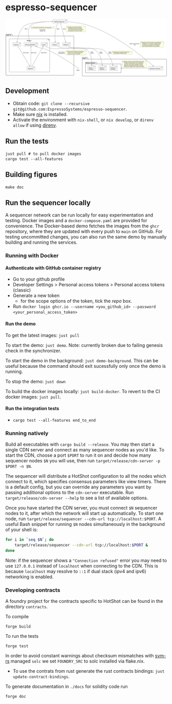 # espresso-sequencer

![Architecture diagram](./doc/architecture.svg)

## Development

- Obtain code: `git clone --recursive git@github.com:EspressoSystems/espresso-sequencer`.
- Make sure [nix](https://nixos.org/download.html) is installed.
- Activate the environment with `nix-shell`, or `nix develop`, or `direnv allow`
  if using [direnv](https://direnv.net/).

## Run the tests

    just pull # to pull docker images
    cargo test --all-features

## Building figures

    make doc

## Run the sequencer locally

A sequencer network can be run locally for easy experimentation and testing. Docker images and a
`docker-compose.yaml` are provided for convenience. The Docker-based demo fetches the images from
the `ghcr` repository, where they are updated with every push to `main` on GitHub. For testing
uncommitted changes, you can also run the same demo by manually building and running the services.

### Running with Docker

#### Authenticate with GitHub container registry

* Go to your github profile
* Developer Settings > Personal access tokens > Personal access tokens (classic)
* Generate a new token
  * for the scope options of the token, tick the *repo* box.
* Run ``docker login ghcr.io --username <you_github_id> --password <your_personal_access_token>``

#### Run the demo

To get the latest images: `just pull`

To start the demo: `just demo`. Note: currently broken due to failing genesis
check in the synchronizer.

To start the demo in the background: `just demo-background`. This can be useful because the command should exit sucessfully only once the demo is running.

To stop the demo: `just down`

To build the docker images locally: `just build-docker`. To revert to the CI docker images: `just pull`.

#### Run the integration tests

* ``cargo test --all-features end_to_end``

### Running natively

Build all executables with `cargo build --release`. You may then start a single CDN server and
connect as many sequencer nodes as you'd like. To start the CDN, choose a port `$PORT` to run it on
and decide how many sequencer nodes `$N` you will use, then run
`target/release/cdn-server -p $PORT -n $N`.

The sequencer will distribute a HotShot configuration to all the nodes which connect to it, which
specifies consensus parameters like view timers. There is a default config, but you can override any
parameters you want by passing additional options to the `cdn-server` executable. Run
`target/release/cdn-server --help` to see a list of available options.

Once you have started the CDN server, you must connect `$N` sequencer nodes to it, after which the
network will start up automatically. To start one node, run
`target/release/sequencer --cdn-url tcp://localhost:$PORT`. A useful Bash snippet for running `$N`
nodes simultaneously in the background of your shell is:
```bash
for i in `seq $N`; do
    target/release/sequencer --cdn-url tcp://localhost:$PORT &
done
```

Note: if the sequencer shows a `"Connection refused"` error you may need to use
`127.0.0.1` instead of `localhost` when connecting to the CDN. This is because
`localhost` may resolve to `::1` if dual stack (ipv4 and ipv6) networking is
enabled.

### Developing contracts

A foundry project for the contracts specific to HotShot can be found in the directory `contracts`.

To compile
```shell
forge build
```

To run the tests
```shell
forge test
```

In order to avoid constant warnings about checksum mismatches with
[svm-rs](https://github.com/roynalnaruto/svm-rs) managed `solc` we set
`FOUNDRY_SRC` to solc installed via flake.nix.

* To use the contrats from rust generate the rust contracts bindings: `just
  update-contract-bindings`.

To generate documentation in `./docs` for solidity code run

```shell
forge doc
```
